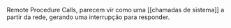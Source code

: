 Remote Procedure Calls, parecem vir como uma [[chamadas de sistema]] a partir da rede, gerando uma interrupção para responder.